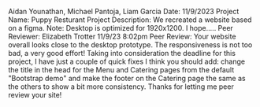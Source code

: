 Aidan Younathan, Michael Pantoja, Liam Garcia
Date: 11/9/2023
Project Name: Puppy Resturant
Project Description: We recreated a website based on a figma.
Note: Desktop is optimized for 1920x1200. I hope.....
Peer Reviewer: Elizabeth Trotter 11/9/23 8:02pm
Peer Review: Your website overall looks close to the desktop prototype. The responsiveness is not too bad, a very good effort! Taking into consideration the deadline for this project, I have just a couple of quick fixes I think you should add: change the title in the head for the Menu and Catering pages from the default "Bootstrap demo" and make the footer on the Catering page the same as the others to show a bit more consistency. Thanks for letting me peer review your site!

